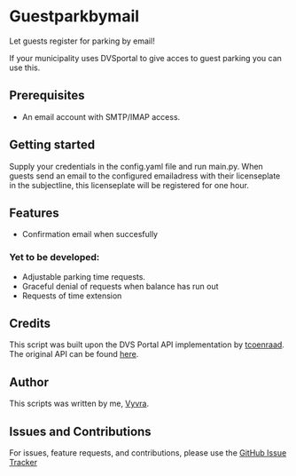 # Guestparkbymail  
Let guests register for parking by email!

If your municipality uses DVSportal to give acces to guest parking you can use this. 

## Prerequisites

- An email account with SMTP/IMAP access.

## Getting started
Supply your credentials in the config.yaml file and run main.py. When guests send an email to the configured emailadress with their licenseplate in the subjectline, this licenseplate will be registered for one hour. 

## Features
- Confirmation email when succesfully 

### Yet to be developed:
- Adjustable parking time requests.
- Graceful denial of requests when balance has run out
- Requests of time extension


## Credits
This script was built upon the DVS Portal API implementation by [tcoenraad](https://github.com/tcoenraad). The original API can be found [here](https://github.com/tcoenraad/python-dvsportal). 

## Author
This scripts was written by me, [Vyvra](https://github.com/Vyvra).

## Issues and Contributions

For issues, feature requests, and contributions, please use the [GitHub Issue Tracker](https://github.com/Vyvra/Guestparkbymail/issues)
